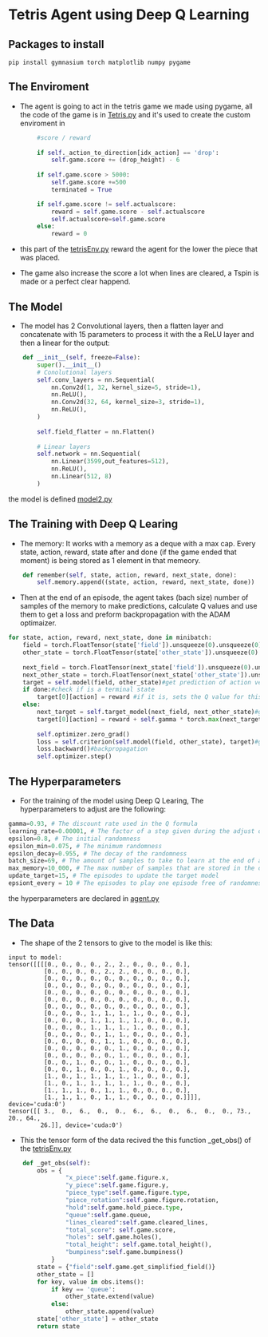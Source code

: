 # Tetris Agent using Deep Q Learning

## Packages to install
```
pip install gymnasium torch matplotlib numpy pygame
```

## The Enviroment

* The agent is going to act in the tetris game we made using pygame, all the code of the game is in [Tetris.py](Tetris.py) and it's used to create the custom enviroment in 

```python
        #score / reward
            
        if self._action_to_direction[idx_action] == 'drop':
            self.game.score += (drop_height) - 6
            
        if self.game.score > 5000:
            self.game.score +=500
            terminated = True

        if self.game.score != self.actualscore:
            reward = self.game.score - self.actualscore
            self.actualscore=self.game.score
        else:
            reward = 0
```

* this part of the [tetrisEnv.py](tetrisEnv.py) reward the agent for the lower the piece that was placed.

* The game also increase the score a lot when lines are cleared, a Tspin is made or a perfect clear happend.

## The Model
* The model has 2 Convolutional layers, then a flatten layer and concatenate with 15 parameters to process it with the a ReLU layer and then a linear for the output:
```python
    def __init__(self, freeze=False):
        super().__init__()
        # Conolutional layers
        self.conv_layers = nn.Sequential(
            nn.Conv2d(1, 32, kernel_size=5, stride=1),
            nn.ReLU(),
            nn.Conv2d(32, 64, kernel_size=3, stride=1),
            nn.ReLU(),
        )
        
        self.field_flatter = nn.Flatten()
        
        # Linear layers
        self.network = nn.Sequential(
            nn.Linear(3599,out_features=512),
            nn.ReLU(),
            nn.Linear(512, 8)
        )
```
the model is defined [model2.py](model2.py)

## The Training with Deep Q Learing
* The memory: It works with a memory as a deque with a max cap. Every state, action, reward, state after and done (if the game ended that moment) is being stored as 1 element in that memeory.
```python
    def remember(self, state, action, reward, next_state, done):
        self.memory.append((state, action, reward, next_state, done))
```
* Then at the end of an episode, the agent takes (bach size) number of samples of the memory to make predictions, calculate Q values and use them to get a loss and preform backpropagation with the ADAM optimaizer.

```python
for state, action, reward, next_state, done in minibatch:
    field = torch.FloatTensor(state['field']).unsqueeze(0).unsqueeze(0).to(self.get_device())
    other_state = torch.FloatTensor(state['other_state']).unsqueeze(0).to(self.get_device())
    
    next_field = torch.FloatTensor(next_state['field']).unsqueeze(0).unsqueeze(0).to(self.get_device())
    next_other_state = torch.FloatTensor(next_state['other_state']).unsqueeze(0).to(self.get_device())
    target = self.model(field, other_state)#get prediction of action vetor with the main model
    if done:#check if is a terminal state
        target[0][action] = reward #if it is, sets the Q value for this action with the reward
    else:
        next_target = self.target_model(next_field, next_other_state)#get action prection for the nextstate with target model
        target[0][action] = reward + self.gamma * torch.max(next_target[0]).item() # sets the Q value with the formula: reward * discount * Q value of best action
    
        self.optimizer.zero_grad()
        loss = self.criterion(self.model(field, other_state), target)#get the loss with MSE of the model's prediction vs target Q values
        loss.backward()#backpropagation
        self.optimizer.step()
```


## The Hyperparameters
* For the training of the model using Deep Q Learing, The hyperparameters to adjust are the following:
```python
gamma=0.93, # The discount rate used in the Q formula
learning_rate=0.00001, # The factor of a step given during the adjust of weiths
epsilon=0.8, # The initial randomness
epsilon_min=0.075, # The minimum randomness
epsilon_decay=0.955, # The decay of the randomness
batch_size=69, # The amount of samples to take to learn at the end of and episode
max_memory=10_000, # The max number of samples that are stored in the deque
update_target=15, # The episodes to update the target model
epsiont_every = 10 # The episodes to play one episode free of randomness
```
the hyperparameters are declared in [agent.py](agent.py)

## The Data

* The shape of the 2 tensors to give to the model is like this:
```
input to model:
tensor([[[[0., 0., 0., 0., 2., 2., 0., 0., 0., 0.],
          [0., 0., 0., 0., 2., 2., 0., 0., 0., 0.],
          [0., 0., 0., 0., 0., 0., 0., 0., 0., 0.],
          [0., 0., 0., 0., 0., 0., 0., 0., 0., 0.],
          [0., 0., 0., 0., 0., 0., 0., 0., 0., 0.],
          [0., 0., 0., 0., 0., 0., 0., 0., 0., 0.],
          [0., 0., 0., 0., 0., 0., 0., 0., 0., 0.],
          [0., 0., 0., 1., 1., 1., 1., 0., 0., 0.],
          [0., 0., 0., 1., 1., 1., 1., 0., 0., 0.],
          [0., 0., 0., 1., 1., 1., 1., 0., 0., 0.],
          [0., 0., 0., 0., 1., 1., 0., 0., 0., 0.],
          [0., 0., 0., 0., 1., 1., 0., 0., 0., 0.],
          [0., 0., 0., 0., 0., 1., 0., 0., 0., 0.],
          [0., 0., 0., 0., 0., 1., 0., 0., 0., 0.],
          [0., 0., 1., 0., 0., 1., 0., 0., 0., 0.],
          [0., 0., 1., 0., 0., 1., 0., 0., 0., 0.],
          [1., 0., 1., 1., 1., 1., 1., 0., 0., 0.],
          [1., 0., 1., 1., 1., 1., 1., 0., 0., 0.],
          [1., 1., 1., 0., 1., 1., 0., 0., 0., 0.],
          [1., 1., 1., 0., 1., 1., 0., 0., 0., 0.]]]], device='cuda:0')
tensor([[ 3.,  0.,  6.,  0.,  0.,  6.,  6.,  0.,  6.,  0.,  0., 73., 20., 64.,
         26.]], device='cuda:0')
```
* This the tensor form of the data recived the this function _get_obs() of the [tetrisEnv.py](tetrisEnv.py)
```python
    def _get_obs(self):
        obs = {
                "x_piece":self.game.figure.x,
                "y_piece":self.game.figure.y,
                "piece_type":self.game.figure.type,
                "piece_rotation":self.game.figure.rotation,
                "hold":self.game.hold_piece.type,
                "queue":self.game.queue,
                "lines_cleared":self.game.cleared_lines,
                "total_score": self.game.score,
                "holes": self.game.holes(),
                "total_height": self.game.total_height(),
                "bumpiness":self.game.bumpiness()
            }
        state = {"field":self.game.get_simplified_field()}
        other_state = []
        for key, value in obs.items():
            if key == 'queue':
                other_state.extend(value)
            else:    
                other_state.append(value)
        state['other_state'] = other_state
        return state
```

